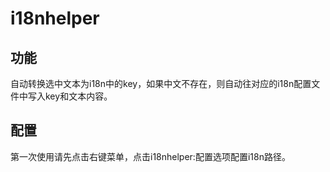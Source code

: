 # i18nhelper

## 功能

自动转换选中文本为i18n中的key，如果中文不存在，则自动往对应的i18n配置文件中写入key和文本内容。

## 配置

第一次使用请先点击右键菜单，点击i18nhelper:配置选项配置i18n路径。
